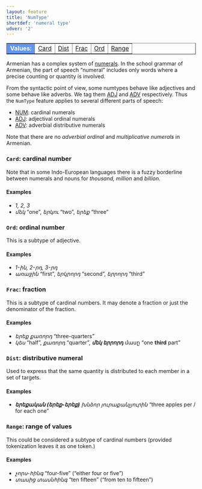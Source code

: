 ```yaml
---
layout: feature
title: 'NumType'
shortdef: 'numeral type'
udver: '2'
---
```


<table class="typeindex" border="1">
<tr>
  <td style="background-color:cornflowerblue;color:white"><strong>Values:</strong> </td>
  <td><a href="#Card">Card</a></td>
  <td><a href="#Dist">Dist</a></td>
  <td><a href="#Frac">Frac</a></td>
  <td><a href="#Ord">Ord</a></td>
  <td><a href="#Range">Range</a></td>
</tr>
</table>

Armenian has a complex system of [numerals](NUM). In the school grammar of Armenian, the part of speech “numeral” includes only words where a precise counting or quantity is involved.

From the syntactic point of view, some numtypes behave like adjectives and some behave like adverbs. We tag them [ADJ]() and [ADV]() respectively. Thus the `NumType` feature applies to several different parts of speech:

* [NUM](): cardinal numerals
* [ADJ](): adjectival ordinal numerals
* [ADV](): adverbial distributive numerals

Note that there are no _adverbial ordinal_ and _multiplicative numerals_ in Armenian.

### <a name="Card">`Card`</a>: cardinal number

Note that in some Indo-European languages there is a fuzzy borderline
between numerals and nouns for _thousand, million_ and _billion._

#### Examples

* _1, 2, 3_
* _մեկ_ “one”, _երկու_ “two”, _երեք_ “three”

### <a name="Ord">`Ord`</a>: ordinal number

This is a subtype of adjective.

#### Examples

* _1-ին, 2-րդ, 3-րդ_
* _առաջին_ “first”, _երկրորդ_ “second”, _երրորդ_ “third”

### <a name="Frac">`Frac`</a>: fraction

This is a subtype of cardinal numbers. It may denote a fraction or just the denominator of the fraction.

#### Examples

* _երեք քառորդ_ “three-quarters”
* _կես_ “half”, _քառորդ_ “quarter”, _<b>մեկ երրորդ</b>_ մասը “one <b>third</b> part”

### <a name="Dist">`Dist`</a>: distributive numeral

Used to express that the same quantity is distributed to each member in a set of targets.

#### Examples

* _<b>երեքական (երեք-երեք)</b> խնձոր յուրաքանչյուրին_ “three apples per / for each one”

### <a name="Range">`Range`</a>: range of values

This could be considered a subtype of cardinal numbers (provided tokenization leaves it as one token.)

#### Examples

* _չորս-հինգ_ “four-five” (“either four or five”)
* _տասից տասնհինգ_ “ten fifteen” (“from ten to fifteen”)
